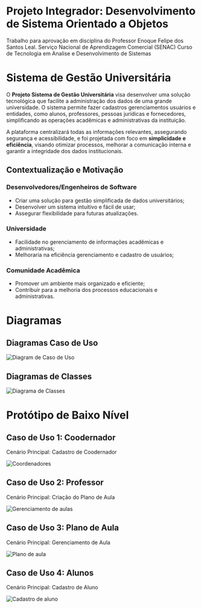 # Projeto Integrador: Desenvolvimento de Sistema Orientado a Objetos
Trabalho para aprovação em disciplina do Professor Enoque Felipe dos Santos Leal.
Serviço Nacional de Aprendizagem Comercial (SENAC)
Curso de Tecnologia em Analise e Desenvolvimento de Sistemas
# Sistema de Gestão Universitária

O **Projeto Sistema de Gestão Universitária** visa desenvolver uma solução tecnológica que facilite a administração dos dados de uma grande universidade. O sistema permite fazer cadastros  gerenciamentos  usuários e entidades, como alunos, professores, pessoas jurídicas e fornecedores, simplificando as operações acadêmicas e administrativas da instituição.

A plataforma centralizará todas as informações relevantes, assegurando segurança e acessibilidade, e foi projetada com foco em **simplicidade e eficiência**, visando otimizar processos, melhorar a comunicação interna e garantir a integridade dos dados institucionais.

## Contextualização e Motivação

### Desenvolvedores/Engenheiros de Software
- Criar uma solução para gestão simplificada de dados universitários;
- Desenvolver um sistema intuitivo e fácil de usar;
- Assegurar flexibilidade para futuras atualizações.

### Universidade
- Facilidade no gerenciamento de informações acadêmicas e administrativas;
- Melhoraria na eficiência gerenciamento e cadastro de usuários;

### Comunidade Acadêmica
- Promover um ambiente mais organizado e eficiente;
- Contribuir para a melhoria dos processos educacionais e administrativas.

# Diagramas
## Diagramas Caso de Uso

![Diagram de Caso de Uso](https://github.com/user-attachments/assets/6c475d0c-3f5a-4a33-aa42-a75fbc6aaeac)

## Diagramas de Classes

![Diagrama de Classes](https://github.com/user-attachments/assets/e8a0f519-40df-427c-af0b-8ba224ae3f9d)

# Protótipo de Baixo Nível

## Caso de Uso 1: Coodernador
Cenário Principal: Cadastro de Coodernador

![Coordenadores](https://github.com/user-attachments/assets/29c716ff-fc42-4bd4-a786-e52c107bdb82)

## Caso de Uso 2: Professor
Cenário Principal: Criação do Plano de Aula

![Gerenciamento de aulas](https://github.com/user-attachments/assets/239711fb-c727-4ed0-b19a-9a0b075991f5)

## Caso de Uso 3: Plano de Aula
Cenário Principal: Gerenciamento de Aula

![Plano de aula](https://github.com/user-attachments/assets/73a5df3b-ac25-4a34-9b60-ef5631a33370)

## Caso de Uso 4: Alunos
Cenário Principal: Cadastro de Aluno

![Cadastro de aluno](https://github.com/user-attachments/assets/325e93fc-4896-4643-9bce-6525ae39a777)








